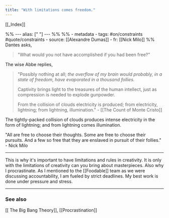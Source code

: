 ```yaml
---
title: "With limitations comes freedom."
---
```


[[_Index]]

%% ---
alias: [" "]
--- %%
%% - metadata
	- tags: #on/constraints #quote/constraints
	- source: [[Alexandre Dumas]]
	- fr: [[Nick Milo]]
%%
Dantes asks, 
> "What would you not have accomplished if you had been free?” 

The wise Abbe replies, 
> "Possibly nothing at all; *the overflow of my brain would probably, in a state of freedom, have evaporated in a thousand follies.* 
> 
> Captivity brings light to the treasures of the human intellect, just as compression is needed to explode gunpowder. 
> 
> From the collision of clouds electricity is produced; from electricity, lightning; from lightning, illumination." - [[The Count of Monte Cristo]]

The tightly-packed collision of clouds produces intense electricity in the form of lightning; and from lightning comes illumination.

"All are free to choose their thoughts. Some are free to choose their pursuits. And a few so free that they are enslaved in pursuit of their follies." - Nick Milo

---
This is why it's important to have limitations and rules in creativity. It is only with the limitations of creativity can you bring about masterpieces. Also why I procrastinate. As I mentioned to the [[Foodable]] team as we were discussing accountability, I am fueled by strict deadlines. My best work is done under pressure and stress.

-------------
### See also
[[ The Big Bang Theory]], [[Procrastination]]

